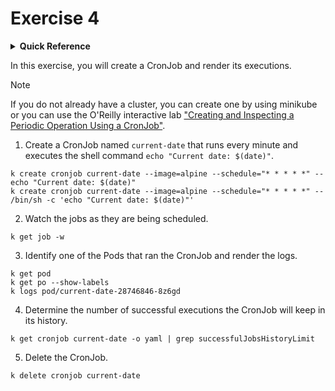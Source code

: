# Exercise 4

<details>
<summary><b>Quick Reference</b></summary>
<p>

* Namespace: `default`<br>
* Documentation: [CronJobs](https://kubernetes.io/docs/concepts/workloads/controllers/cron-jobs/)

</p>
</details>

In this exercise, you will create a CronJob and render its executions.

> [!NOTE]
> If you do not already have a cluster, you can create one by using minikube or you can use the O'Reilly interactive lab ["Creating and Inspecting a Periodic Operation Using a CronJob"](https://learning.oreilly.com/scenarios/creating-and-inspecting/9781098163891/).

1. Create a CronJob named `current-date` that runs every minute and executes the shell command `echo "Current date: $(date)"`.
```shell
k create cronjob current-date --image=alpine --schedule="* * * * *" -- echo "Current date: $(date)"
k create cronjob current-date --image=alpine --schedule="* * * * *" -- /bin/sh -c 'echo "Current date: $(date)"'
```

2. Watch the jobs as they are being scheduled.
```shell
k get job -w
```

3. Identify one of the Pods that ran the CronJob and render the logs.
```shell
k get pod
k get po --show-labels
k logs pod/current-date-28746846-8z6gd
```

4. Determine the number of successful executions the CronJob will keep in its history.
```shell
k get cronjob current-date -o yaml | grep successfulJobsHistoryLimit
```

5. Delete the CronJob.
```shell
k delete cronjob current-date
```
